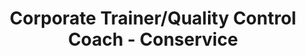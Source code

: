 ---
title: Corporate Trainer/Quality Control Coach - Conservice
excerpt: I worked as a trainer for the billing department, specializing in training program development and helping struggling employees meet department standards of timeliness and accuracy.
priority: 0.71
categories: experiences
background-image: ConserviceLogo.jpg
#date/lastmod are optional
#date: 2020-12-10 21:56:50 -0700
#lastmod: 2020-12-10 21:56:50 -0700
---